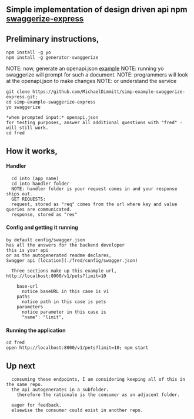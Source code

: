 ## Simple implementation of design driven api npm [swaggerize-express](https://www.npmjs.com/package/swaggerize-express)

## Preliminary instructions, 
```
npm install -g yo
npm install -g generator-swaggerize
```

NOTE: now, generate an openapi.json [example](https://raw.githubusercontent.com/wordnik/swagger-spec/master/examples/v2.0/json/petstore.json)
NOTE: running yo swaggerize will prompt for such a document.
NOTE: programmers will look at the openapi.json to make changes 
NOTE: or understand the service

```
git clone https://github.com/MichaelDimmitt/simp-example-swaggerize-express.git;
cd simp-example-swaggerize-express
yo swaggerize

*when prompted input:* openapi.json
for testing purposes, answer all additional questions with "fred" -will still work.
cd fred
```

## How it works, 

#### Handler
```
  cd into (app name)
  cd into handler folder
  NOTE: handler folder is your request comes in and your response ships out.
  GET REQUESTS:
  request, stored as "req" comes from the url where key and value queries are communicated.
  response, stored as "res" 
```

#### Config and getting it running
```
by default config/swagger.json
has all the answers for the backend developer
this is your api 
or as the autogenerated readme declares, 
Swagger api [location](./fred/config/swagger.json)

  Three sections make up this example url, http://localhost:8000/v1/pets?limit=10

    base-url
      notice baseURL in this case is v1
    paths
      notice path in this case is pets
    parameters
      notice parameter in this case is 
      "name": "limit",

```

#### Running the application
```
cd fred 
open http://localhost:8000/v1/pets?limit=10; npm start

```
## Up next
```
  consuming these endpoints, I am considering keeping all of this in the same repo.
  the api autogenerates in a subfolder. 
    therefore the rationale is the consumer as an adjacent folder.

  eager for feedback.
  elsewise the consumer could exist in another repo.
```
